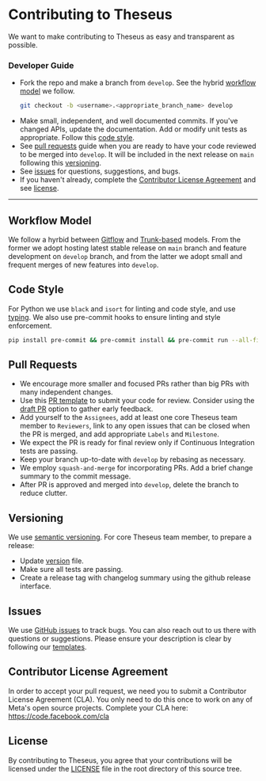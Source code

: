 # Contributing to Theseus

We want to make contributing to Theseus as easy and transparent as possible.

### Developer Guide

- Fork the repo and make a branch from `develop`. See the hybrid [workflow model](#workflow-model) we follow.
  ```bash
  git checkout -b <username>.<appropriate_branch_name> develop
  ````
- Make small, independent, and well documented commits. If you've changed APIs, update the documentation. Add or modify unit tests as appropriate. Follow this [code style](#code-style).
- See [pull requests](#pull-requests) guide when you are ready to have your code reviewed to be merged into `develop`. It will be included in the next release on `main` following this [versioning](#versioning).
- See [issues](#issues) for questions, suggestions, and bugs.
- If you haven't already, complete the [Contributor License Agreement](#contributor-license-agreement) and see [license](#license).

---

## Workflow Model

We follow a hyrbid between [Gitflow](https://www.atlassian.com/git/tutorials/comparing-workflows/gitflow-workflow) and [Trunk-based](https://www.atlassian.com/continuous-delivery/continuous-integration/trunk-based-development) models. From the former we adopt hosting latest stable release on `main` branch and feature development on `develop` branch, and from the latter we adopt small and frequent merges of new features into `develop`.

## Code Style

For Python we use `black` and `isort` for linting and code style, and use [typing](https://docs.python.org/3/library/typing.html). We also use pre-commit hooks to ensure linting and style enforcement.
```bash
pip install pre-commit && pre-commit install && pre-commit run --all-files
```

## Pull Requests

- We encourage more smaller and focused PRs rather than big PRs with many independent changes.
- Use this [PR template](.github/PULL_REQUEST_TEMPLATE.md) to submit your code for review. Consider using the [draft PR](https://github.blog/2019-02-14-introducing-draft-pull-requests/) option to gather early feedback.
- Add yourself to the `Assignees`, add at least one core Theseus team member to `Reviewers`, link to any open issues that can be closed when the PR is merged, and add appropriate `Labels` and `Milestone`.
- We expect the PR is ready for final review only if Continuous Integration tests are passing.
- Keep your branch up-to-date with `develop` by rebasing as necessary.
- We employ `squash-and-merge` for incorporating PRs. Add a brief change summary to the commit message.
- After PR is approved and merged into `develop`, delete the branch to reduce clutter.

## Versioning

We use [semantic versioning](https://semver.org/). For core Theseus team member, to prepare a release:
- Update [version](version.txt) file.
- Make sure all tests are passing.
- Create a release tag with changelog summary using the github release interface.

## Issues

We use [GitHub issues](https://github.com/facebookresearch/theseus/issues) to track bugs. You can also reach out to us there with questions or suggestions. Please ensure your description is clear by following our [templates](https://github.com/facebookresearch/theseus/issues/new/choose).

## Contributor License Agreement

In order to accept your pull request, we need you to submit a Contributor License Agreement (CLA). You only need to do this once to work on any of Meta's open source projects. Complete your CLA here: <https://code.facebook.com/cla>

## License

By contributing to Theseus, you agree that your contributions will be licensed under the [LICENSE](LICENSE) file in the root directory of this source tree.
